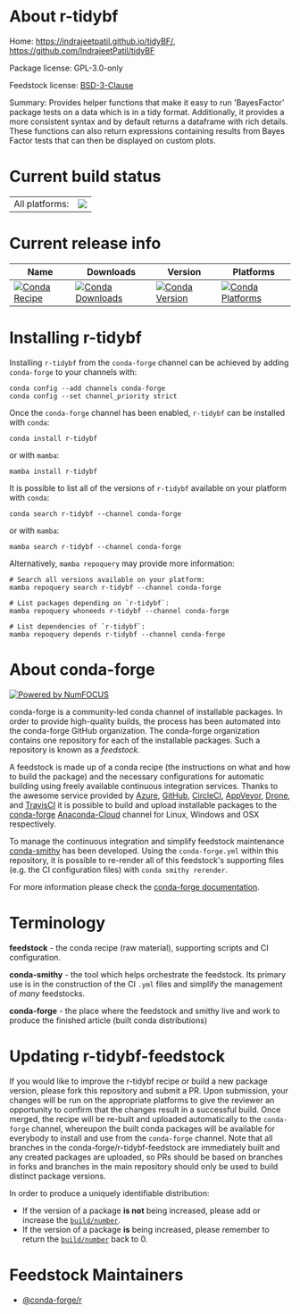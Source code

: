 About r-tidybf
==============

Home: https://indrajeetpatil.github.io/tidyBF/, https://github.com/IndrajeetPatil/tidyBF

Package license: GPL-3.0-only

Feedstock license: [BSD-3-Clause](https://github.com/conda-forge/r-tidybf-feedstock/blob/main/LICENSE.txt)

Summary: Provides helper functions that make it easy to run 'BayesFactor' package tests on a data which is in a tidy format. Additionally, it provides a more consistent syntax and by default returns a dataframe with rich details. These functions can also return expressions containing results from Bayes Factor tests that can then be displayed on custom plots.

Current build status
====================


<table><tr><td>All platforms:</td>
    <td>
      <a href="https://dev.azure.com/conda-forge/feedstock-builds/_build/latest?definitionId=9495&branchName=main">
        <img src="https://dev.azure.com/conda-forge/feedstock-builds/_apis/build/status/r-tidybf-feedstock?branchName=main">
      </a>
    </td>
  </tr>
</table>

Current release info
====================

| Name | Downloads | Version | Platforms |
| --- | --- | --- | --- |
| [![Conda Recipe](https://img.shields.io/badge/recipe-r--tidybf-green.svg)](https://anaconda.org/conda-forge/r-tidybf) | [![Conda Downloads](https://img.shields.io/conda/dn/conda-forge/r-tidybf.svg)](https://anaconda.org/conda-forge/r-tidybf) | [![Conda Version](https://img.shields.io/conda/vn/conda-forge/r-tidybf.svg)](https://anaconda.org/conda-forge/r-tidybf) | [![Conda Platforms](https://img.shields.io/conda/pn/conda-forge/r-tidybf.svg)](https://anaconda.org/conda-forge/r-tidybf) |

Installing r-tidybf
===================

Installing `r-tidybf` from the `conda-forge` channel can be achieved by adding `conda-forge` to your channels with:

```
conda config --add channels conda-forge
conda config --set channel_priority strict
```

Once the `conda-forge` channel has been enabled, `r-tidybf` can be installed with `conda`:

```
conda install r-tidybf
```

or with `mamba`:

```
mamba install r-tidybf
```

It is possible to list all of the versions of `r-tidybf` available on your platform with `conda`:

```
conda search r-tidybf --channel conda-forge
```

or with `mamba`:

```
mamba search r-tidybf --channel conda-forge
```

Alternatively, `mamba repoquery` may provide more information:

```
# Search all versions available on your platform:
mamba repoquery search r-tidybf --channel conda-forge

# List packages depending on `r-tidybf`:
mamba repoquery whoneeds r-tidybf --channel conda-forge

# List dependencies of `r-tidybf`:
mamba repoquery depends r-tidybf --channel conda-forge
```


About conda-forge
=================

[![Powered by
NumFOCUS](https://img.shields.io/badge/powered%20by-NumFOCUS-orange.svg?style=flat&colorA=E1523D&colorB=007D8A)](https://numfocus.org)

conda-forge is a community-led conda channel of installable packages.
In order to provide high-quality builds, the process has been automated into the
conda-forge GitHub organization. The conda-forge organization contains one repository
for each of the installable packages. Such a repository is known as a *feedstock*.

A feedstock is made up of a conda recipe (the instructions on what and how to build
the package) and the necessary configurations for automatic building using freely
available continuous integration services. Thanks to the awesome service provided by
[Azure](https://azure.microsoft.com/en-us/services/devops/), [GitHub](https://github.com/),
[CircleCI](https://circleci.com/), [AppVeyor](https://www.appveyor.com/),
[Drone](https://cloud.drone.io/welcome), and [TravisCI](https://travis-ci.com/)
it is possible to build and upload installable packages to the
[conda-forge](https://anaconda.org/conda-forge) [Anaconda-Cloud](https://anaconda.org/)
channel for Linux, Windows and OSX respectively.

To manage the continuous integration and simplify feedstock maintenance
[conda-smithy](https://github.com/conda-forge/conda-smithy) has been developed.
Using the ``conda-forge.yml`` within this repository, it is possible to re-render all of
this feedstock's supporting files (e.g. the CI configuration files) with ``conda smithy rerender``.

For more information please check the [conda-forge documentation](https://conda-forge.org/docs/).

Terminology
===========

**feedstock** - the conda recipe (raw material), supporting scripts and CI configuration.

**conda-smithy** - the tool which helps orchestrate the feedstock.
                   Its primary use is in the construction of the CI ``.yml`` files
                   and simplify the management of *many* feedstocks.

**conda-forge** - the place where the feedstock and smithy live and work to
                  produce the finished article (built conda distributions)


Updating r-tidybf-feedstock
===========================

If you would like to improve the r-tidybf recipe or build a new
package version, please fork this repository and submit a PR. Upon submission,
your changes will be run on the appropriate platforms to give the reviewer an
opportunity to confirm that the changes result in a successful build. Once
merged, the recipe will be re-built and uploaded automatically to the
`conda-forge` channel, whereupon the built conda packages will be available for
everybody to install and use from the `conda-forge` channel.
Note that all branches in the conda-forge/r-tidybf-feedstock are
immediately built and any created packages are uploaded, so PRs should be based
on branches in forks and branches in the main repository should only be used to
build distinct package versions.

In order to produce a uniquely identifiable distribution:
 * If the version of a package **is not** being increased, please add or increase
   the [``build/number``](https://docs.conda.io/projects/conda-build/en/latest/resources/define-metadata.html#build-number-and-string).
 * If the version of a package **is** being increased, please remember to return
   the [``build/number``](https://docs.conda.io/projects/conda-build/en/latest/resources/define-metadata.html#build-number-and-string)
   back to 0.

Feedstock Maintainers
=====================

* [@conda-forge/r](https://github.com/conda-forge/r/)

